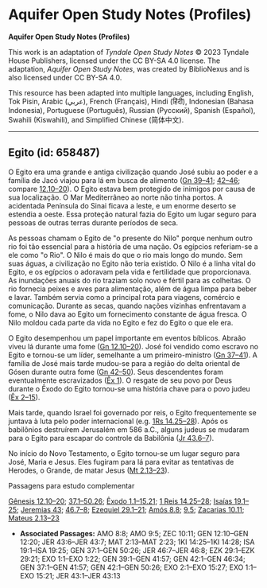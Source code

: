 # Aquifer Open Study Notes (Profiles)

**Aquifer Open Study Notes (Profiles)**

This work is an adaptation of *Tyndale Open Study Notes* © 2023 Tyndale House Publishers, licensed under the CC BY\-SA 4\.0 license. The adaptation, *Aquifer Open Study Notes*, was created by BiblioNexus and is also licensed under CC BY\-SA 4\.0\.

This resource has been adapted into multiple languages, including English, Tok Pisin, Arabic (عربي), French (Français), Hindi (हिंदी), Indonesian (Bahasa Indonesia), Portuguese (Português), Russian (Русский), Spanish (Español), Swahili (Kiswahili), and Simplified Chinese (简体中文).



--------------------------------

## Egito (id: 658487)

O Egito era uma grande e antiga civilização quando José subiu ao poder e a família de Jacó viajou para lá em busca de alimento ([Gn 39–41](https://ref.ly/Gen39:1-Gen41:57); [42–46](https://ref.ly/Gen42:1-Gen46:34); compare [12\.10–20](https://ref.ly/Gen12:10-Gen12:20)). O Egito estava bem protegido de inimigos por causa de sua localização. O Mar Mediterrâneo ao norte não tinha portos. A acidentada Península do Sinai ficava a leste, e um enorme deserto se estendia a oeste. Essa proteção natural fazia do Egito um lugar seguro para pessoas de outras terras durante períodos de seca.

As pessoas chamam o Egito de "o presente do Nilo" porque nenhum outro rio foi tão essencial para a história de uma nação. Os egípcios referiam\-se a ele como "o Rio". O Nilo é mais do que o rio mais longo do mundo. Sem suas águas, a civilização no Egito não teria existido. O Nilo é a linha vital do Egito, e os egípcios o adoravam pela vida e fertilidade que proporcionava. As inundações anuais do rio traziam solo novo e fértil para as colheitas. O rio fornecia peixes e aves para alimentação, além de água limpa para beber e lavar. Também servia como a principal rota para viagens, comércio e comunicação. Durante as secas, quando nações vizinhas enfrentavam a fome, o Nilo dava ao Egito um fornecimento constante de água fresca. O Nilo moldou cada parte da vida no Egito e fez do Egito o que ele era.

O Egito desempenhou um papel importante em eventos bíblicos. Abraão viveu lá durante uma fome ([Gn 12\.10–20](https://ref.ly/Gen12:10-Gen12:20)). José foi vendido como escravo no Egito e tornou\-se um líder, semelhante a um primeiro\-ministro ([Gn 37–41](https://ref.ly/Gen37:1-Gen41:57)). A família de José mais tarde mudou\-se para a região do delta oriental de Gósen durante outra fome ([Gn 42–50](https://ref.ly/Gen42:1-Gen50:26)). Seus descendentes foram eventualmente escravizados ([Êx 1](https://ref.ly/Exod1:1-Exod1:22)). O resgate de seu povo por Deus durante o Êxodo do Egito tornou\-se uma história chave para o povo judeu ([Êx 2–15](https://ref.ly/Exod2:1-Exod15:27)).

Mais tarde, quando Israel foi governado por reis, o Egito frequentemente se juntava à luta pelo poder internacional (e.g. [1Rs 14\.25–28](https://ref.ly/1Kgs14:25-1Kgs14:28)). Após os babilônios destruírem Jerusalém em 586 a.C., alguns judeus se mudaram para o Egito para escapar do controle da Babilônia ([Jr 43\.6–7](https://ref.ly/Jer43:6-Jer43:7)).

No início do Novo Testamento, o Egito tornou\-se um lugar seguro para José, Maria e Jesus. Eles fugiram para lá para evitar as tentativas de Herodes, o Grande, de matar Jesus ([Mt 2\.13–23](https://ref.ly/Matt2:13-Matt2:23)).

Passagens para estudo complementar

[Gênesis 12\.10–20](https://ref.ly/Gen12:10-Gen12:20); [37\.1–50\.26](https://ref.ly/Gen37:1-Gen50:26); [Êxodo 1\.1–15\.21](https://ref.ly/Exod1:1-Exod15:21); [1 Reis 14\.25–28](https://ref.ly/1Kgs14:25-1Kgs14:28); [Isaías 19\.1–25](https://ref.ly/Isa19:1-Isa19:25); [Jeremias 43](https://ref.ly/Jer43:1-Jer43:13); [46\.7–8](https://ref.ly/Jer46:7-Jer46:8); [Ezequiel 29\.1–21](https://ref.ly/Ezek29:1-Ezek29:21); [Amós 8\.8](https://ref.ly/Amos8:8); [9\.5](https://ref.ly/Amos9:5); [Zacarias 10\.11](https://ref.ly/Zech10:11); [Mateus 2\.13–23](https://ref.ly/Matt2:13-Matt2:23)

* **Associated Passages:** AMO 8:8; AMO 9:5; ZEC 10:11; GEN 12:10–GEN 12:20; JER 43:6–JER 43:7; MAT 2:13–MAT 2:23; 1KI 14:25–1KI 14:28; ISA 19:1–ISA 19:25; GEN 37:1–GEN 50:26; JER 46:7–JER 46:8; EZK 29:1–EZK 29:21; EXO 1:1–EXO 1:22; GEN 39:1–GEN 41:57; GEN 42:1–GEN 46:34; GEN 37:1–GEN 41:57; GEN 42:1–GEN 50:26; EXO 2:1–EXO 15:27; EXO 1:1–EXO 15:21; JER 43:1–JER 43:13

